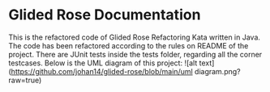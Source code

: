 # Glided Rose Documentation

This is the refactored code of Glided Rose Refactoring Kata written in Java. The code has been refactored according to the rules on README of the project. 
There are JUnit tests inside the tests folder, regarding all the corner testcases. Below is the UML diagram of this project:
![alt text](https://github.com/johan14/glided-rose/blob/main/uml diagram.png?raw=true) 
